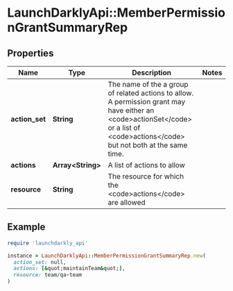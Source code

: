 # LaunchDarklyApi::MemberPermissionGrantSummaryRep

## Properties

| Name | Type | Description | Notes |
| ---- | ---- | ----------- | ----- |
| **action_set** | **String** | The name of the a group of related actions to allow. A permission grant may have either an &lt;code&gt;actionSet&lt;/code&gt; or a list of &lt;code&gt;actions&lt;/code&gt; but not both at the same time. |  |
| **actions** | **Array&lt;String&gt;** | A list of actions to allow |  |
| **resource** | **String** | The resource for which the &lt;code&gt;actions&lt;/code&gt; are allowed |  |

## Example

```ruby
require 'launchdarkly_api'

instance = LaunchDarklyApi::MemberPermissionGrantSummaryRep.new(
  action_set: null,
  actions: [&quot;maintainTeam&quot;],
  resource: team/qa-team
)
```

